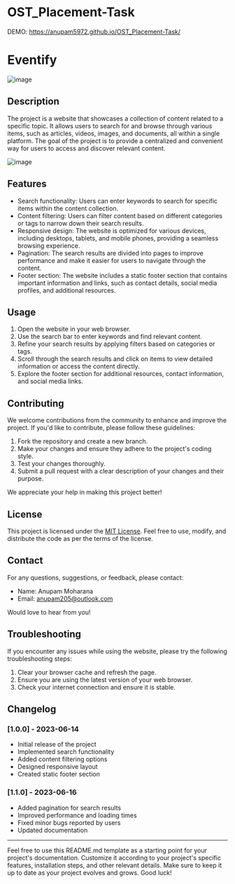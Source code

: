 # OST_Placement-Task
DEMO: https://anupam5972.github.io/OST_Placement-Task/
# Eventify
![image](https://github.com/Anupam5972/OST_Placement-Task/assets/86146673/f5afa01b-1204-4d19-9bce-4d133bb1b5b6)

## Description

The project is a website that showcases a collection of content related to a specific topic. It allows users to search for and browse through various items, such as articles, videos, images, and documents, all within a single platform. The goal of the project is to provide a centralized and convenient way for users to access and discover relevant content.

![image](https://github.com/Anupam5972/OST_Placement-Task/assets/86146673/e63d572f-f0c8-4882-a343-6a934d10a42c)

## Features

- Search functionality: Users can enter keywords to search for specific items within the content collection.
- Content filtering: Users can filter content based on different categories or tags to narrow down their search results.
- Responsive design: The website is optimized for various devices, including desktops, tablets, and mobile phones, providing a seamless browsing experience.
- Pagination: The search results are divided into pages to improve performance and make it easier for users to navigate through the content.
- Footer section: The website includes a static footer section that contains important information and links, such as contact details, social media profiles, and additional resources.

## Usage

1. Open the website in your web browser.
2. Use the search bar to enter keywords and find relevant content.
3. Refine your search results by applying filters based on categories or tags.
4. Scroll through the search results and click on items to view detailed information or access the content directly.
5. Explore the footer section for additional resources, contact information, and social media links.

## Contributing

We welcome contributions from the community to enhance and improve the project. If you'd like to contribute, please follow these guidelines:

1. Fork the repository and create a new branch.
2. Make your changes and ensure they adhere to the project's coding style.
3. Test your changes thoroughly.
4. Submit a pull request with a clear description of your changes and their purpose.

We appreciate your help in making this project better!

## License

This project is licensed under the [MIT License](LICENSE). Feel free to use, modify, and distribute the code as per the terms of the license.

## Contact

For any questions, suggestions, or feedback, please contact:

- Name: Anupam Moharana
- Email: anupam205@outlook.com
 
Would love to hear from you!

## Troubleshooting

If you encounter any issues while using the website, please try the following troubleshooting steps:

1. Clear your browser cache and refresh the page.
2. Ensure you are using the latest version of your web browser.
3. Check your internet connection and ensure it is stable.

## Changelog

### [1.0.0] - 2023-06-14

- Initial release of the project
- Implemented search functionality
- Added content filtering options
- Designed responsive layout
- Created static footer section

### [1.1.0] - 2023-06-16

- Added pagination for search results
- Improved performance and loading times
- Fixed minor bugs reported by users
- Updated documentation

---

Feel free to use this README.md template as a starting point for your project's documentation. Customize it according to your project's specific features, installation steps, and other relevant details. Make sure to keep it up to date as your project evolves and grows. Good luck!
